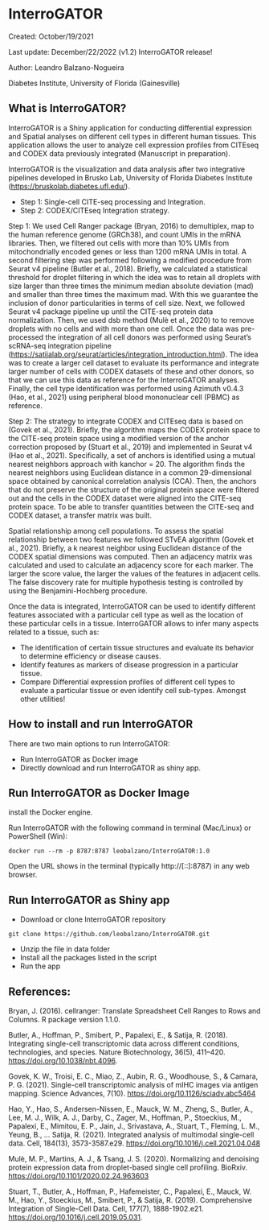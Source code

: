 # InterroGATOR
Created: October/19/2021

Last update: December/22/2022 (v1.2)         InterroGATOR release!

Author: Leandro Balzano-Nogueira

Diabetes Institute, University of Florida (Gainesville)

## What is InterroGATOR?

InterroGATOR is a Shiny application for conducting differential expression and Spatial analyses on different cell types in different human tissues. This application allows the user to analyze cell expression profiles from CITEseq and CODEX data previously integrated (Manuscript in preparation).

InterroGATOR is the visualization and data analysis after two integrative pipelines developed in Brusko Lab, University of Florida Diabetes Institute (https://bruskolab.diabetes.ufl.edu/).

* Step 1: Single-cell CITE-seq processing and Integration.
* Step 2: CODEX/CITEseq Integration strategy.

Step 1: We used Cell Ranger package (Bryan, 2016) to demultiplex, map to the human reference genome (GRCh38), and count UMIs in the mRNA libraries. Then, we filtered out cells with more than 10% UMIs from mitochondrially encoded genes or less than 1200 mRNA UMIs in total. A second filtering step was performed following a modified procedure from Seurat v4 pipeline (Butler et al., 2018). Briefly, we calculated a statistical threshold for droplet filtering in which the idea was to retain all droplets with size larger than three times the minimum median absolute deviation (mad) and smaller than three times the maximum mad. With this we guarantee the inclusion of donor particularities in terms of cell size. Next, we followed Seurat v4 package pipeline up until the CITE-seq protein data normalization. Then, we used dsb method (Mulè et al., 2020) to to remove droplets with no cells and with more than one cell.
Once the data was pre-processed the integration of all cell donors was performed using Seurat’s scRNA-seq integration pipeline (https://satijalab.org/seurat/articles/integration_introduction.html). The idea was to create a larger cell dataset to evaluate its performance and integrate larger number of cells with CODEX datasets of these and other donors, so that we can use this data as reference for the InterroGATOR analyses.
Finally, the cell type identification was performed using Azimuth v0.4.3 (Hao, et al., 2021) using peripheral blood mononuclear cell (PBMC) as reference.  

Step 2: The strategy to integrate CODEX and CITEseq data is based on (Govek et al., 2021). Briefly, the algorithm maps the CODEX protein space to the CITE-seq protein space using a modified version of the anchor correction proposed by (Stuart et al., 2019) and implemented in Seurat v4 (Hao et al., 2021). Specifically, a set of anchors is identified using a mutual nearest neighbors approach with kanchor = 20. The algorithm finds the nearest neighbors using Euclidean distance in a common 29-dimensional space obtained by canonical correlation analysis (CCA). Then, the anchors that do not preserve the structure of the original protein space were filtered out and the cells in the CODEX dataset were aligned into the CITE-seq protein space. To be able to transfer quantities between the CITE-seq and CODEX dataset, a transfer matrix was built. 

Spatial relationship among cell populations. To assess the spatial relationship between two features we followed STvEA algorithm (Govek et al., 2021). Briefly, a k nearest neighbor using Euclidean distance of the CODEX spatial dimensions was computed. Then an adjacency matrix was calculated and used to calculate an adjacency score for each marker. The larger the score value, the larger the values of the features in adjacent cells.  The false discovery rate for multiple hypothesis testing is controlled by using the Benjamini-Hochberg procedure.

Once the data is integrated, InterroGATOR can be used to identify different features associated with a particular cell type as well as the location of these particular cells in a tissue. InterroGATOR allows to infer many aspects related to a tissue, such as:

* The identification of certain tissue structures and evaluate its behavior to determine efficiency or disease causes.
* Identify features as markers of disease progression in a particular tissue.
* Compare Differential expression profiles of different cell types to evaluate a particular tissue or even identify cell sub-types.
Amongst other utilities!


## How to install and run InterroGATOR

There are two main options to run InterroGATOR:
* Run InterroGATOR as Docker image
* Directly download and run InterroGATOR as shiny app.

## Run InterroGATOR as Docker Image
install the Docker engine.

Run InterroGATOR with the following command in terminal (Mac/Linux) or PowerShell (Win):

```
docker run --rm -p 8787:8787 leobalzano/InterroGATOR:1.0
```

Open the URL shows in the terminal (typically http://[::]:8787) in any web browser.

## Run InterroGATOR as Shiny app
* Download or clone InterroGATOR repository

```
git clone https://github.com/leobalzano/InterroGATOR.git
```

* Unzip the file in data folder
* Install all the packages listed in the script
* Run the app

## References:
Bryan, J. (2016). cellranger: Translate Spreadsheet Cell Ranges to Rows and Columns. R package version 1.1.0. 

Butler, A., Hoffman, P., Smibert, P., Papalexi, E., & Satija, R. (2018). Integrating single-cell transcriptomic data across different conditions, technologies, and species. Nature Biotechnology, 36(5), 411–420. https://doi.org/10.1038/nbt.4096.

Govek, K. W., Troisi, E. C., Miao, Z., Aubin, R. G., Woodhouse, S., & Camara, P. G. (2021). Single-cell transcriptomic analysis of mIHC images via antigen mapping. Science Advances, 7(10). https://doi.org/10.1126/sciadv.abc5464

Hao, Y., Hao, S., Andersen-Nissen, E., Mauck, W. M., Zheng, S., Butler, A., Lee, M. J., Wilk, A. J., Darby, C., Zager, M., Hoffman, P., Stoeckius, M., Papalexi, E., Mimitou, E. P., Jain, J., Srivastava, A., Stuart, T., Fleming, L. M., Yeung, B., … Satija, R. (2021). Integrated analysis of multimodal single-cell data. Cell, 184(13), 3573-3587.e29. https://doi.org/10.1016/j.cell.2021.04.048

Mulè, M. P., Martins, A. J., & Tsang, J. S. (2020). Normalizing and denoising protein expression data from droplet-based single cell profiling. BioRxiv. https://doi.org/10.1101/2020.02.24.963603

Stuart, T., Butler, A., Hoffman, P., Hafemeister, C., Papalexi, E., Mauck, W. M., Hao, Y., Stoeckius, M., Smibert, P., & Satija, R. (2019). Comprehensive Integration of Single-Cell Data. Cell, 177(7), 1888-1902.e21. https://doi.org/10.1016/j.cell.2019.05.031.
